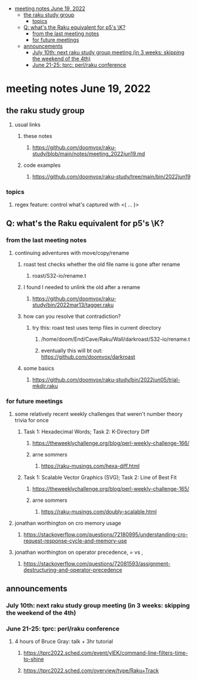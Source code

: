 - [meeting notes June 19, 2022](#org0a7d9e7)
  - [the raku study group](#org019656c)
    - [topics](#org710acba)
  - [Q: what's the Raku equivalent for p5's \K?](#org545451d)
    - [from the last meeting notes](#org6d99d4c)
    - [for future meetings](#orgc8a4cfe)
  - [announcements](#orgc98ab4e)
    - [July 10th: next raku study group meeting (in 3 weeks: skipping the weekend of the 4th)](#org19ff464)
    - [June 21-25: tprc: perl/raku conference](#orgd3cdf57)


<a id="org0a7d9e7"></a>

# meeting notes June 19, 2022


<a id="org019656c"></a>

## the raku study group

1.  usual links

    1.  these notes
    
        1.  <https://github.com/doomvox/raku-study/blob/main/notes/meeting_2022jun19.md>
    
    2.  code examples
    
        1.  <https://github.com/doomvox/raku-study/tree/main/bin/2022jun19>


<a id="org710acba"></a>

### topics

1.  regex feature: control what's captured with <( &#x2026; )>


<a id="org545451d"></a>

## Q: what's the Raku equivalent for p5's \K?


<a id="org6d99d4c"></a>

### from the last meeting notes

1.  continuing adventures with move/copy/rename

    1.  roast test checks whether the old file name is gone after rename
    
        1.  roast/S32-io/rename.t
    
    2.  I found I needed to unlink the old after a rename
    
        1.  <https://github.com/doomvox/raku-study/bin/2022mar13/tagger.raku>
    
    3.  how can you resolve that contradiction?
    
        1.  try this: roast test uses temp files in current directory
        
            1.  /home/doom/End/Cave/Raku/Wall/darkroast/S32-io/rename.t
            
            2.  eventually this will bt out: <https://github.com/doomvox/darkroast>
    
    4.  some basics
    
        1.  <https://github.com/doomvox/raku-study/bin/2022jun05/trial-mkdir.raku>


<a id="orgc8a4cfe"></a>

### for future meetings

1.  some relatively recent weekly challenges that weren't number theory trivia for once

    1.  Task 1: Hexadecimal Words; Task 2: K-Directory Diff
    
        1.  <https://theweeklychallenge.org/blog/perl-weekly-challenge-166/>
        
        2.  arne sommers
        
            1.  <https://raku-musings.com/hexa-diff.html>
    
    2.  Task 1: Scalable Vector Graphics (SVG); Task 2: Line of Best Fit
    
        1.  <https://theweeklychallenge.org/blog/perl-weekly-challenge-165/>
        
        2.  arne sommers
        
            1.  <https://raku-musings.com/doubly-scalable.html>

2.  jonathan worthington on cro memory usage

    1.  <https://stackoverflow.com/questions/72180995/understanding-cro-request-response-cycle-and-memory-use>

3.  jonathan worthington on operator precedence, = vs ,

    1.  <https://stackoverflow.com/questions/72081593/assignment-destructuring-and-operator-precedence>


<a id="orgc98ab4e"></a>

## announcements


<a id="org19ff464"></a>

### July 10th: next raku study group meeting (in 3 weeks: skipping the weekend of the 4th)


<a id="orgd3cdf57"></a>

### June 21-25: tprc: perl/raku conference

1.  4 hours of Bruce Gray: talk + 3hr tutorial

    1.  <https://tprc2022.sched.com/event/ylEK/command-line-filters-time-to-shine>
    
    2.  <https://tprc2022.sched.com/overview/type/Raku+Track>
